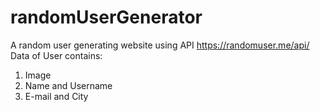 # randomUserGenerator
A random user generating website using API https://randomuser.me/api/
Data of User contains:
1. Image
2. Name and Username
3. E-mail and City
